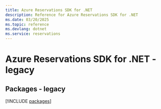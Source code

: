 ```yaml
---
title: Azure Reservations SDK for .NET
description: Reference for Azure Reservations SDK for .NET
ms.date: 03/20/2025
ms.topic: reference
ms.devlang: dotnet
ms.service: reservations
---
```

# Azure Reservations SDK for .NET - legacy
## Packages - legacy
[!INCLUDE [packages](reservations-index.md)]